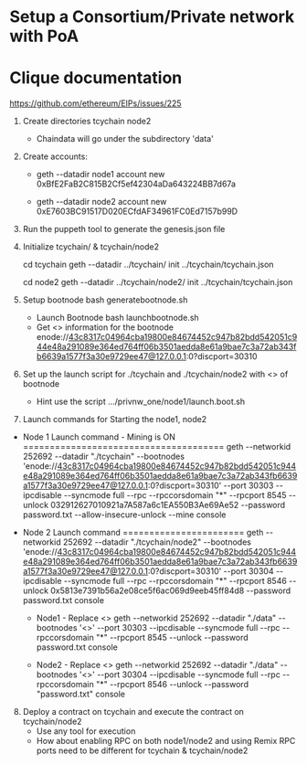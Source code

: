 # Setup a Consortium/Private network with PoA
# Clique documentation


https://github.com/ethereum/EIPs/issues/225


1. Create directories tcychain   node2
    * Chaindata will go under the subdirectory 'data'
2. Create accounts:
    * geth --datadir node1  account new
    0xBfE2FaB2C815B2Cf5ef42304aDa643224BB7d67a

    * geth --datadir node2  account new
    0xE7603BC91517D020ECfdAF34961FC0Ed7157b99D

3. Run the puppeth tool to generate the genesis.json file

4. Initialize tcychain/ & tcychain/node2

   cd tcychain
   geth --datadir ../tcychain/ init ../tcychain/tcychain.json

   cd node2
geth --datadir ../tcychain/node2/ init ../tcychain/tcychain.json
5. Setup bootnode 
   bash generatebootnode.sh
   * Launch Bootnode
   bash launchbootnode.sh
   * Get <<enode>> information for the bootnode
   enode://43c8317c04964cba19800e84674452c947b82bdd542051c944e48a291089e364ed764ff06b3501aedda8e61a9bae7c3a72ab343fb6639a1577f3a30e9729ee47@127.0.0.1:0?discport=30310

6. Set up the launch script for ./tcychain and ./tcychain/node2 with <<enode>> of bootnode
   * Hint use the script .../privnw_one/node1/launch.boot.sh

7. Launch commands for Starting the node1, node2

* Node 1 Launch command - Mining is ON
======================================
geth --networkid 252692 --datadir "./tcychain" --bootnodes 'enode://43c8317c04964cba19800e84674452c947b82bdd542051c944e48a291089e364ed764ff06b3501aedda8e61a9bae7c3a72ab343fb6639a1577f3a30e9729ee47@127.0.0.1:0?discport=30310'  --port  30303 --ipcdisable --syncmode full --rpc --rpccorsdomain "*" --rpcport 8545 --unlock 032912627010921a7A587a6c1EA550B3Ae69Ae52 --password password.txt --allow-insecure-unlock --mine console

* Node 2 Launch command
=======================
geth --networkid 252692 --datadir "./tcychain/node2" --bootnodes 'enode://43c8317c04964cba19800e84674452c947b82bdd542051c944e48a291089e364ed764ff06b3501aedda8e61a9bae7c3a72ab343fb6639a1577f3a30e9729ee47@127.0.0.1:0?discport=30310'  --port  30304 --ipcdisable --syncmode full --rpc --rpccorsdomain "*" --rpcport 8546 --unlock 0x5813e7391b56a2e08ce5f6ac069d9eeb45ff84d8 --password password.txt   console


    * Node1 - Replace <<enode>>
    geth --networkid 252692 --datadir "./data" --bootnodes '<<enode>>'  --port  30303 --ipcdisable --syncmode full --rpc --rpccorsdomain "*" --rpcport 8545 --unlock --password password.txt console 

    * Node2 - Replace <<enode>>
    geth --networkid 252692 --datadir "./data" --bootnodes '<<enode>>'  --port  30304 --ipcdisable --syncmode full --rpc --rpccorsdomain "*" --rpcport 8546 --unlock --password "password.txt" console 

8. Deploy a contract on tcychain and execute the contract on tcychain/node2
   * Use any tool for execution
   * How about enabling RPC on both node1/node2 and using Remix 
     RPC ports need to be different for tcychain & tcychain/node2
   